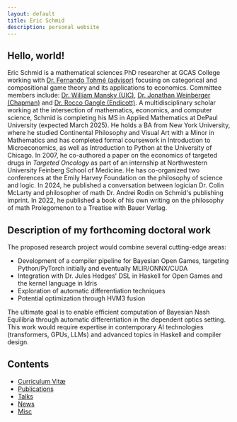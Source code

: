 ```yaml
---
layout: default
title: Eric Schmid
description: personal website
---
```


## Hello, world!

Eric Schmid is a mathematical sciences PhD researcher at GCAS College working with [Dr. Fernando Tohmé (advisor)](https://scholar.google.com/citations?user=butwPD4AAAAJ&hl=en) focusing on categorical and compositional game theory and its applications to economics. Committee members include: [Dr. William Mansky (UIC)](https://mansky.lab.uic.edu/), [Dr. Jonathan Weinberger (Chapman)](https://www.chapman.edu/engineering/about/faculty/program-faculty/jonathan-weinberger.aspx) and [Dr. Rocco Gangle (Endicott)](https://scholar.google.com/citations?user=RnrKWB0AAAAJ&hl=en). A multidisciplinary scholar working at the intersection of mathematics, economics, and computer science, Schmid is completing his MS in Applied Mathematics at DePaul University (expected March 2025). He holds a BA from New York University, where he studied Continental Philosophy and Visual Art with a Minor in Mathematics and has completed formal coursework in Introduction to Microeconomics, as well as Introduction to Python at the University of Chicago. In 2007, he co-authored a paper on the economics of targeted drugs in _Targeted Oncology_ as part of an internship at Northwestern University Feinberg School of Medicine. He has co-organized two conferences at the Emily Harvey Foundation on the philosophy of science and logic. In 2024, he published a conversation between logician Dr. Colin McLarty and philosopher of math Dr. Andrei Rodin on Schmid's publishing imprint. In 2022, he published a book of his own writing on the philosophy of math Prolegomenon to a Treatise with Bauer Verlag.

## Description of my forthcoming doctoral work

The proposed research project would combine several cutting-edge areas:
- Development of a compiler pipeline for Bayesian Open Games, targeting Python/PyTorch initially and eventually MLIR/ONNX/CUDA
- Integration with Dr. Jules Hedges' DSL in Haskell for Open Games and the kernel language in Idris
- Exploration of automatic differentiation techniques
- Potential optimization through HVM3 fusion

The ultimate goal is to enable efficient computation of Bayesian Nash Equilibria through automatic differentiation in the dependent optics setting. This work would require expertise in contemporary AI technologies (transformers, GPUs, LLMs) and advanced topics in Haskell and compiler design.

## Contents

* [Curriculum Vitæ](cv/resume.pdf)
* [Publications](publications)
* [Talks](talks)
* [News](news)
* [Misc](misc)
